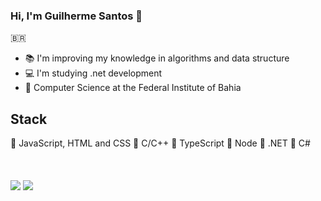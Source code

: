 ### Hi, I'm Guilherme Santos 👋
🇧🇷
- 📚 I'm improving my knowledge in algorithms and data structure
- 💻 I'm studying .net development
- 🏫 Computer Science at the Federal Institute of Bahia
<h2>Stack</h2>
🔴 JavaScript, HTML and CSS
🔴 C/C++
🔴 TypeScript
🔴 Node
🔴 .NET
🔴 C#
<br><br><br><br>
<div> 
  <a href = "mailto:guilhermejeffofc@gmail.com"><img src="https://img.shields.io/badge/-Gmail-%23333?style=for-the-badge&logo=gmail&logoColor=white" target="_blank"></a>
  <a href="https://www.linkedin.com/in/guilherme-santos-8512a1176/" target="_blank"><img src="https://img.shields.io/badge/-LinkedIn-%230077B5?style=for-the-badge&logo=linkedin&logoColor=white" target="_blank"></a>  
</div>
